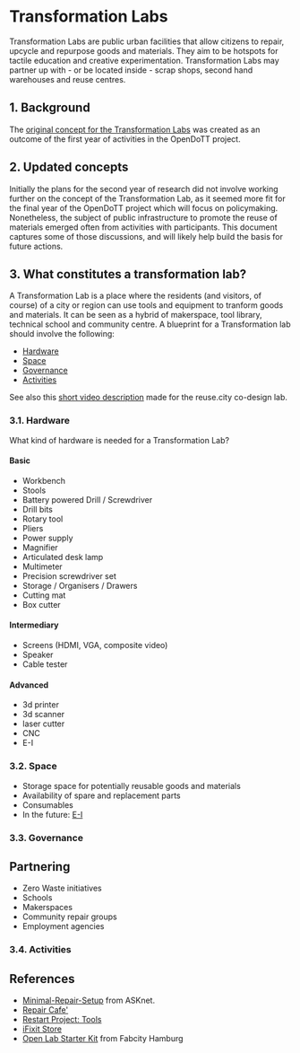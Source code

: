 # Transformation Labs

Transformation Labs are public urban facilities that allow citizens to repair, upcycle and repurpose goods and materials. They aim to be hotspots for tactile education and creative experimentation. Transformation Labs may partner up with - or be located inside - scrap shops, second hand warehouses and reuse centres.

## 1. Background

The [original concept for the Transformation Labs](https://web.archive.org/web/*/https://is.efeefe.me/concepts/transformation-lab) was created as an outcome of the first year of activities in the OpenDoTT project.

## 2. Updated concepts

Initially the plans for the second year of research did not involve working further on the concept of the Transformation Lab, as it seemed more fit for the final year of the OpenDoTT project which will focus on policymaking. Nonetheless, the subject of public infrastructure to promote the reuse of materials emerged often from activities with participants. This document captures some of those discussions, and will likely help build the basis for future actions.

## 3. What constitutes a transformation lab?

A Transformation Lab is a place where the residents (and visitors, of course) of a city or region can use tools and equipment to tranform goods and materials. It can be seen as a hybrid of makerspace, tool library, technical school and community centre. A blueprint for a Transformation lab should involve the following:

 - [Hardware](#hardware)
 - [Space](#space)
 - [Governance](#governance)
 - [Activities](#activities)

See also this [short video description](prototype_transformation-labs.webm) made for the reuse.city co-design lab.

### 3.1. Hardware

What kind of hardware is needed for a Transformation Lab?

#### Basic

 - Workbench
 - Stools
 - Battery powered Drill / Screwdriver
 - Drill bits
 - Rotary tool
 - Pliers
 - Power supply
 - Magnifier
 - Articulated desk lamp
 - Multimeter
 - Precision screwdriver set
 - Storage / Organisers / Drawers
 - Cutting mat
 - Box cutter

#### Intermediary

 - Screens (HDMI, VGA, composite video)
 - Speaker
 - Cable tester

#### Advanced

 - 3d printer
 - 3d scanner
 - laser cutter
 - CNC
 - E-I

### 3.2. Space

 - Storage space for potentially reusable goods and materials
 - Availability of spare and replacement parts
 - Consumables
 - In the future: [E-I](../e-i)

### 3.3. Governance

## Partnering

 - Zero Waste initiatives
 - Schools
 - Makerspaces
 - Community repair groups
 - Employment agencies

### 3.4. Activities

## References

 - [Minimal-Repair-Setup](https://github.com/ASKnet-Open-Training/Minimal-Repair-Setup) from ASKnet.
 - [Repair Cafe'](https://wikifab.org/wiki/Repair_Cafe%27)
 - [Restart Project: Tools](https://wiki.restarters.net/Tools)
 - [iFixit Store](https://pt.ifixit.com/Store/)
 - [Open Lab Starter Kit](https://fabcity.hamburg/en/open-lab-starter-kit/) from Fabcity Hamburg
